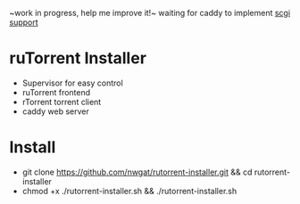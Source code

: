 ~work in progress, help me improve it!~
waiting for caddy to implement [scgi support](https://github.com/mholt/caddy/issues/776)


# ruTorrent Installer
* Supervisor for easy control
* ruTorrent frontend 
* rTorrent torrent client
* caddy web server


# Install
* git clone https://github.com/nwgat/rutorrent-installer.git && cd rutorrent-installer
* chmod +x ./rutorrent-installer.sh && ./rutorrent-installer.sh
